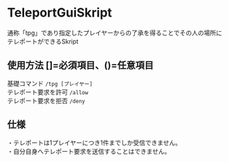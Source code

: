 # TeleportGuiSkript
通称「tpg」であり指定したプレイヤーからの了承を得ることでその人の場所にテレポートができるSkript

## 使用方法 []=必須項目、()=任意項目  
基礎コマンド `/tpg [プレイヤー]`  
テレポート要求を許可 `/allow`  
テレポート要求を拒否 `/deny`  

## 仕様  
・テレポートは1プレイヤーにつき1件までしか受信できません。  
・自分自身へテレポート要求を送信することはできません。  
